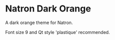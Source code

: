 Natron Dark Orange
==================

A dark orange theme for Natron.

Font size 9 and Qt style 'plastique' recommended.

